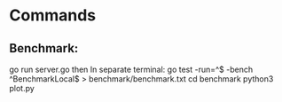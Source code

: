 # Commands
## Benchmark:
go run server.go
then
In separate terminal:
go test -run=^$ -bench ^BenchmarkLocal$ > benchmark/benchmark.txt
cd benchmark
python3 plot.py